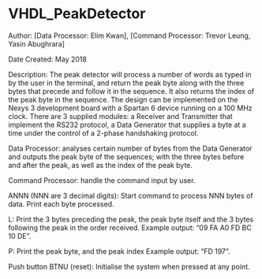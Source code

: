# VHDL_PeakDetector

Author: [Data Processor: Elim Kwan], [Command Processor: Trevor Leung, Yasin Abughrara]

Date Created: May 2018

Description: The peak detector will process a number of words as typed in by the user in the terminal, and return the peak byte along with the three bytes that precede and follow it in the sequence. It also returns the index of the peak byte in the sequence. The design can be implemented on the Nexys 3 development board with a Spartan 6 device running on a 100 MHz clock. There are 3 supplied modules: a Receiver and Transmitter that implement the RS232 protocol, a Data Generator that supplies a byte at a time under the control of a 2-phase handshaking protocol.


Data Processor: analyses certain number of bytes from the Data Generator and outputs the peak byte of the sequences; with the three bytes before and after the peak, as well as the index of the peak byte.

Command Processor: handle the command input by user.

ANNN (NNN are 3 decimal digits): Start command to process NNN bytes of data. Print each byte processed.

L: Print the 3 bytes preceding the peak, the peak byte itself and the 3 bytes following the peak in the order received. Example output: “09 FA A0 FD BC 10 DE”.

P: Print the peak byte, and the peak index
Example output: “FD 197”.

Push button BTNU (reset): Initialise the system when pressed at any point.
